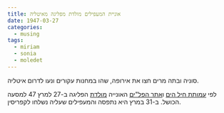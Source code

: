 ```yaml
---
title: אוניית המעפילים מולדת מפליגה מאיטליה
date: 1947-03-27
categories:
  - musing
tags:
  - miriam
  - sonia
  - moledet
---
```


סוניה ובתה מרים חצו את אירופה, שהו במחנות עקורים ונעו לדרום איטליה.

לפי [עמותת חיל הים](http://www.amutayam.org.il/?CategoryID=318&ArticleID=487)
ו[אתר הפל"ים](http://www.palyam.org/Hahapala/Teur_haflagot/hf_Moledet.php)
האונייה [מולדת](https://he.wikipedia.org/wiki/%D7%9E%D7%95%D7%9C%D7%93%D7%AA_(%D7%90%D7%95%D7%A0%D7%99%D7%99%D7%AA_%D7%9E%D7%A2%D7%A4%D7%99%D7%9C%D7%99%D7%9D))
הפליגה ב-27 למרץ 47 למסעה הכושל.
ב-31 במרץ היא נתפסה והמעפילים שעליה נשלחו לקפריסין.
